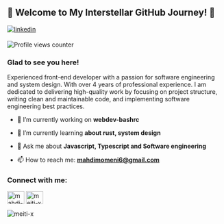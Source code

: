 ## 🌌 Welcome to My Interstellar GitHub Journey! 🚀

  
<a href="https://linkedin.com/in/momeni-mahdi" target="_blank">
<img src=https://img.shields.io/badge/linkedin-%231E77B5.svg?&style=for-the-badge&logo=linkedin&logoColor=white alt=linkedin style="margin-bottom: 5px;" />
</a>
  
![Profile views counter](https://komarev.com/ghpvc/?username=meiti-x&&style=flat-square)  



### Glad to see you here!  
Experienced front-end developer with a passion for software engineering and system design. With over 4 years of professional experience. I am dedicated to delivering high-quality work by focusing on project structure, writing clean and maintainable code, and implementing software engineering best practices.

  

- 🔭 I’m currently working on **webdev-bashrc**

- 🌱 I’m currently learning **about rust, system design**

- 💬 Ask me about **Javascript, Typescript and Software engineering**

- 📫 How to reach me: **mahdimomeni6@gmail.com**

<h3 align="left">Connect with me:</h3>
<p align="left">
<a href="https://linkedin.com/in/mahdi-momeni" target="blank"><img align="center" src="https://raw.githubusercontent.com/rahuldkjain/github-profile-readme-generator/master/src/images/icons/Social/linked-in-alt.svg" alt="mahdi-momeni" height="30" width="40" /></a>
<a href="https://www.leetcode.com/meiti-x" target="blank"><img align="center" src="https://raw.githubusercontent.com/rahuldkjain/github-profile-readme-generator/master/src/images/icons/Social/leet-code.svg" alt="meiti-x" height="30" width="40" /></a>
</p>

<p><img align="left" src="https://github-readme-stats.vercel.app/api/top-langs?username=meiti-x&show_icons=true&locale=en&layout=compact&count_private=true" alt="meiti-x" /></p>






